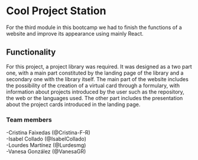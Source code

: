 # Cool Project Station

For the third module in this bootcamp we had to finish the functions of a website and improve its appearance using mainly React.

## Functionality

For this project, a project library was required. It was designed as a two part one, with a main part constituted by the landing page of the library and a secondary one with the library itself.
The main part of the website includes the possibility of the creation of a virtual card through a formulary, with information about projects introduced by the user such as the repository, the web or the languages used.
The other part includes the presentation about the project cards introduced in the landing page.


### Team members

-Cristina Faixedas (@Cristina-F-R)  
-Isabel Collado (@IsabelCollado)  
-Lourdes Martínez (@Lurdesmg)  
-Vanesa González (@VanesaGR)
